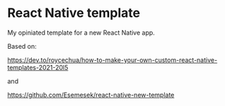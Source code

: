 # React Native template

My opiniated template for a new React Native app.

Based on:

https://dev.to/roycechua/how-to-make-your-own-custom-react-native-templates-2021-20l5

and

https://github.com/Esemesek/react-native-new-template
